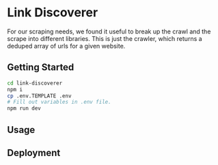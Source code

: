 # Link Discoverer

For our scraping needs, we found it useful to break up the crawl and the scrape into different libraries. This is just the crawler, which returns a deduped array of urls for a given website.

## Getting Started

``` bash
cd link-discoverer
npm i
cp .env.TEMPLATE .env
# Fill out variables in .env file.
npm run dev
```

## Usage

## Deployment

